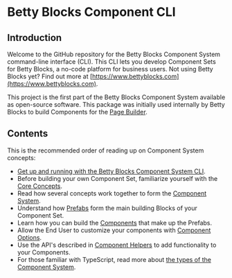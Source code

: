 # Betty Blocks Component CLI

## Introduction

Welcome to the GitHub repository for the Betty Blocks Component System command-line interface (CLI). This CLI lets you develop Component Sets for Betty Blocks, a no-code platform for business users. Not using Betty Blocks yet? Find out more at [https://www.bettyblocks.com](https://www.bettyblocks.com).

This project is the first part of the Betty Blocks Component System available as open-source software. This package was initially used internally by Betty Blocks to build Components for the [Page Builder](https://docs.bettyblocks.com/en/articles/998115-what-is-the-page-builder).

## Contents

This is the recommended order of reading up on Component System concepts:

* [Get up and running with the Betty Blocks Component System CLI](https://github.com/bettyblocks/cli/wiki/Usage).
* Before building your own Component Set, familiarize yourself with the [Core Concepts](https://github.com/bettyblocks/cli/wiki/Core-Concepts).
* Read how several concepts work together to form the [Component System](https://github.com/bettyblocks/cli/wiki/Component-System).
* Understand how [Prefabs](https://github.com/bettyblocks/cli/wiki/Prefabs) form the main building Blocks of your Component Set.
* Learn how you can build the [Components](https://github.com/bettyblocks/cli/wiki/Components) that make up the Prefabs.
* Allow the End User to customize your components with [Component Options](https://github.com/bettyblocks/cli/wiki/Component-Options).
* Use the API's described in [Component Helpers](https://github.com/bettyblocks/cli/wiki/Component-Helpers) to add functionality to your Components.
* For those familiar with TypeScript, read more about [the types of the Component System](https://github.com/bettyblocks/cli/wiki/Types).


